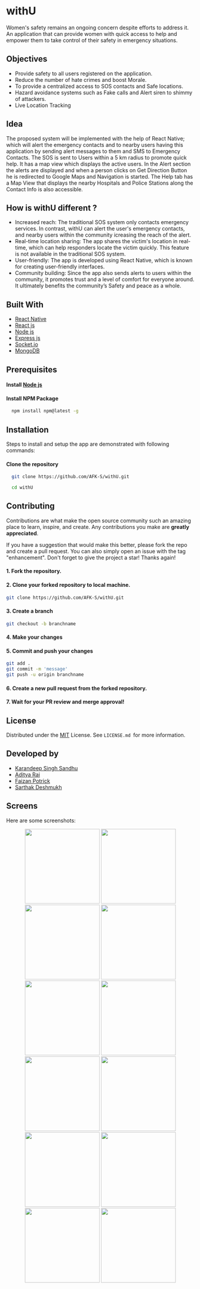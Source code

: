 
# withU

Women's safety remains an ongoing concern despite efforts to address it. An application that can provide women with quick access to help and empower them to take control of their safety in emergency situations.


## Objectives

- Provide safety to all users registered on the application.
- Reduce the number of hate crimes and boost Morale.
- To provide a centralized access to SOS contacts and Safe locations.
- Hazard avoidance systems such as Fake calls and Alert siren to shimmy of attackers.
- Live Location Tracking


## Idea

The proposed system will be implemented with the help of React Native; which will alert the emergency contacts and to nearby users having this application by sending alert messages to them and SMS to Emergency Contacts. The SOS is sent to Users within a 5 km radius to promote quick help. It has a map view which displays the active users. In the Alert section the alerts are displayed and when a person clicks on Get Direction Button he is redirected to Google Maps and Navigation is started. The Help tab has a Map View that displays the nearby Hospitals and Police Stations along the Contact Info is also accessible.

## How is withU different ?

- Increased reach: The traditional SOS system only contacts emergency services. In contrast, withU can alert the user's emergency contacts, and nearby users within the community icreasing the reach of the alert.
- Real-time location sharing: The app shares the victim's location in real-time, which can help responders locate the victim quickly. This feature is not available in the traditional SOS system.
- User-friendly: The app is developed using React Native, which is known for creating user-friendly interfaces. 
- Community building: Since the app also sends alerts to users within the community, it promotes trust and a level of comfort for everyone around. It ultimately benefits the community’s Safety and peace as a whole.


## Built With

- [React Native](https://reactnative.dev/)
- [React js](https://react.dev/)
- [Node js](https://nodejs.org/en/)
- [Express js](https://www.expressjs.com/)
- [Socket.io](https://socket.io/)
- [MongoDB](https://www.mongodb.com/)

## Prerequisites

#### Install [Node js](https://nodejs.org/en/)
#### Install NPM Package
```bash
  npm install npm@latest -g
```


## Installation

Steps to install and setup the app are demonstrated with following commands:

#### Clone the repository
```bash
  git clone https://github.com/AFK-S/withU.git
```
```bash
  cd withU
```


## Contributing

Contributions are what make the open source community such an amazing place to learn, inspire, and create. Any contributions you make are **greatly appreciated**.

If you have a suggestion that would make this better, please fork the repo and create a pull request. You can also simply open an issue with the tag "enhancement".
Don't forget to give the project a star! Thanks again!

#### 1. Fork the repository.
#### 2. Clone your forked repository to local machine.
```bash
git clone https://github.com/AFK-S/withU.git
```
#### 3. Create a branch 
```bash
git checkout -b branchname
```
#### 4. Make your changes

#### 5. Commit and push your changes
```bash
git add . 
git commit -m 'message'
git push -u origin branchname
```
#### 6. Create a new pull request from the forked repository.

#### 7. Wait for your PR review and merge approval!


## License

Distributed under the [MIT](https://choosealicense.com/licenses/mit/) License. See `LICENSE.md `for more information.


## Developed by
- [Karandeep Singh Sandhu](https://github.com/Karan2310)
- [Aditya Rai](https://github.com/adi50920)
- [Faizan Potrick](https://github.com/FaizanPotrick)
- [Sarthak Deshmukh](https://github.com/SarthakDeshmukh13)

## **Screens**
Here are some screenshots:

<div align="center">
  <img src="https://github.com/AFK-S/withU/assets/89718255/07e4e610-183a-4ba7-b096-3fed02a7b2fe" width="200" />
  <img src="https://github.com/AFK-S/withU/assets/89718255/173627fa-6df2-4dfc-9985-d972ea71c775" width="200" />
  <img src="https://github.com/AFK-S/withU/assets/89718255/fce87f89-7c52-470f-8136-8867d855086d" width="200" />
  <img src="https://github.com/AFK-S/withU/assets/89718255/240e81e0-84ca-435b-a1e9-3951b23907d1" width="200" />
</div>
<div align="center">
  <img src="https://github.com/AFK-S/withU/assets/89718255/64ea2807-53a3-4ee9-8266-579bc51d85c0" width="200" />
  <img src="https://github.com/AFK-S/withU/assets/89718255/e4598537-4b89-485a-b0d9-a8b566969d91" width="200" />
  <img src="https://github.com/AFK-S/withU/assets/89718255/d7d3023d-5d10-4259-92d9-b56a51155125" width="200" />
  <img src="https://github.com/AFK-S/withU/assets/89718255/5d8f6c35-1df9-4836-b2c3-512d06b51013" width="200" />
</div>
<div align="center">
  <img src="https://github.com/AFK-S/withU/assets/89718255/1d5a518e-aa68-4d43-8e12-992fea73bcd6" width="200" />
  <img src="https://github.com/AFK-S/withU/assets/89718255/2d48da16-65e3-46b8-8e5d-a9c4ce9757b9" width="200" />
  <img src="https://github.com/AFK-S/withU/assets/89718255/87c21fec-ff21-4056-8864-7939f9a3343c" width="200" />
  <img src="https://github.com/AFK-S/withU/assets/89718255/4193d516-0e0a-426c-839d-babc3a72b88c" width="200" />
</div>
